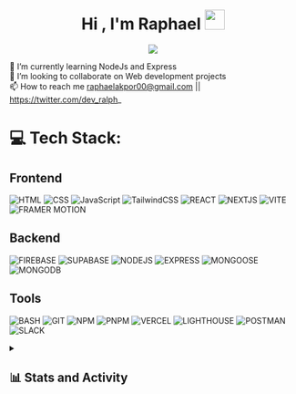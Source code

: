 <h1 align="center"><b>Hi , I'm Raphael </b><img src="https://media.giphy.com/media/hvRJCLFzcasrR4ia7z/giphy.gif" width="35"></h1>

<p align="center">
  <a href="https://github.com/DenverCoder1/readme-typing-svg"><img src="https://readme-typing-svg.herokuapp.com?font=Doto&color=eb6913&size=45&center=true&vCenter=true&width=650&height=100&lines=Full-stack+Web_Developer;Web3+Enthusiast;Problem+Solver;Aspiring+Content+Writer;"></a>
</p>

🌱 I’m currently learning NodeJs and Express <br>
💞️ I’m looking to collaborate on Web development projects <br>
📫 How to reach me raphaelakpor00@gmail.com || https://twitter.com/dev_ralph_

# 💻 Tech Stack:

## Frontend
![HTML](https://img.shields.io/badge/HTML-E34F26?style=for-the-badge&logo=html5&logoColor=white&logoSize=auto)
![CSS](https://img.shields.io/badge/CSS-NEXT?style=for-the-badge&logo=css&logoSize=auto&labelColor=%23663399&color=%23663399)
![JavaScript](https://img.shields.io/badge/JAVASCRIPT-000000?style=for-the-badge&logo=javascript&logoSize=auto)
![TailwindCSS](https://img.shields.io/badge/TAILWINDCSS-000000?style=for-the-badge&logo=tailwindcss&logoSize=auto)
![REACT](https://img.shields.io/badge/REACT-292828?style=for-the-badge&logo=react&logoSize=auto)
![NEXTJS](https://img.shields.io/badge/NEXTJS-292828?style=for-the-badge&logo=nextdotjs&logoSize=auto)
![VITE](https://img.shields.io/badge/VITE-646CFF?style=for-the-badge&logo=VITE&logoColor=%23FFFFFF&logoSize=auto)
![FRAMER MOTION](https://img.shields.io/badge/FRAMER_MOTION-%230055FF?style=for-the-badge&logo=FRAMER&logoColor=%23FFFFFF&logoSize=auto)

## Backend
![FIREBASE](https://img.shields.io/badge/FIREBASE-FFFFFF?style=for-the-badge&logo=firebase&logoColor=%23DD2C00&logoSize=auto)
![SUPABASE](https://img.shields.io/badge/SUPABASE-%23232324?style=for-the-badge&logo=supabase&logoColor=%233FCF8E&logoSize=auto)
![NODEJS](https://img.shields.io/badge/NODEJS-%235FA04E?style=for-the-badge&logo=nodedotjs&logoColor=%23ffffff&logoSize=auto)
![EXPRESS](https://img.shields.io/badge/EXPRESS-%23232324?style=for-the-badge&logo=express&logoColor=%23ffffff&logoSize=auto)
![MONGOOSE](https://img.shields.io/badge/mongoose-%23ffffff?style=for-the-badge&logo=mongoose&logoColor=%23880000&logoSize=auto)
![MONGODB](https://img.shields.io/badge/mongodb-%23232324?style=for-the-badge&logo=mongodb&logoColor=%2347A248&logoSize=auto)

## Tools
![BASH](https://img.shields.io/badge/BASH-%232324?style=for-the-badge&logo=gnubash&logoColor=%23ffffff)
![GIT](https://img.shields.io/badge/GIT-%23232324?style=for-the-badge&logo=GIT&logoColor=%23F05032&logoSize=auto)
![NPM](https://img.shields.io/badge/npm-%23f3f3f3?style=for-the-badge&logo=npm&logoColor=%23CB3837&logoSize=auto)
![PNPM](https://img.shields.io/badge/pnpm-%23f3f3f3?style=for-the-badge&logo=pnpm&logoColor=%23F69220&logoSize=auto)
![VERCEL](https://img.shields.io/badge/VERCEL-%23232324?style=for-the-badge&logo=VERCEL&logoColor=%23FFFFFF&logoSize=auto)
![LIGHTHOUSE](https://img.shields.io/badge/lighthouse-%23FFFFFF?style=for-the-badge&logo=lighthouse&logoColor=%23F44B21&logoSize=auto)
![POSTMAN](https://img.shields.io/badge/postman-%23232324?style=for-the-badge&logo=postman&logoColor=%23FF6C37&logoSize=auto)
![SLACK](https://img.shields.io/badge/slack-%23FFFFFF?style=for-the-badge&logo=slack&logoColor=%234A154B&logoSize=auto)

  <details>
    
<summary>
  <h2>📊 Stats and Activity</h2>
</summary>

  <h3>🔥 Streak Stats</h3>

  <!-- GitHub Readme Streak Stats - https://github.com/DenverCoder1/github-readme-streak-stats -->
  <p>
    <a href="https://github.com/DenverCoder1/github-readme-streak-stats">
      <!-- Use https://streak-stats.demolab.com or self-host with your own Vercel app - visit https://git.io/streak-stats for instructions -->
      <img title="🔥 Get streak stats for your profile at git.io/streak-stats" alt="CosMo578's streak" src="https://github-readme-streak-stats-eight.vercel.app/?user=cosmo578&theme=monokai-metallian&hide_border=true&short_numbers=true"/>
    </a>
    <p>🔥 Get streak stats for your profile at <a href="https://git.io/streak-stats">git.io/streak-stats</a></p>
  </p>
  
 <h3>💻 GitHub Profile Stats</h3>

  <!-- https://github.com/anuraghazra/github-readme-stats -->

<a href="https://github.com/anuraghazra/github-readme-stats"><img alt="CosMo578's Github Stats" src="https://denvercoder1-github-readme-stats.vercel.app/api/?username=cosmo578&show_icons=true&include_all_commits=true&count_private=true&theme=react&hide_border=true&bg_color=1F222E&title_color=eb6913&icon_color=eb6913" height="192px"/></a>
<a href="https://github.com/anuraghazra/github-readme-stats"><img alt="CosMo578's Top Languages" src="https://denvercoder1-github-readme-stats.vercel.app/api/top-langs/?username=cosmo578&langs_count=8&layout=compact&theme=react&hide_border=true&bg_color=1F222E&title_color=eb6913&icon_color=eb6913&hide=Jupyter%20Notebook,Roff" height="192px"/></a>
<br/>

  </details>
